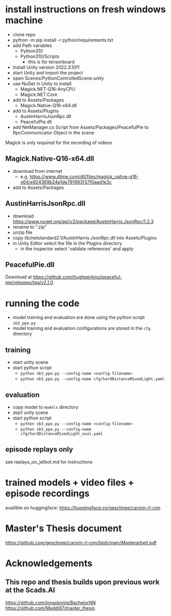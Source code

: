 
# install instructions on fresh windows machine

- clone repo
- python -m pip install -r python/requirements.txt
- add Path variables
    - Python310
    - Python310/Scripts
        - this is for tensorboard
- Install Unity version 2022.3.10f1
- start Unity and import the project
- open Scenes/PythonControlledScene.unity
- use NuGet in Unity to install 
    - Magick.NET-Q16-AnyCPU
    - Magick.NET.Core
- add to Assets/Packages
    - Magick.Native-Q16-x64.dll 
- add to Assets/Plugins
    - AustinHarrisJsonRpc.dll
    - PeacefulPie.dll
- add NetManager.cs Script from Assets/Packages/PeacefulPie to RpcCommunicator Object in the scene


Magick is only required for the recording of videos

## Magick.Native-Q16-x64.dll

- download from internet
  - e.g. https://www.dllme.com/dll/files/magick_native-q16-x64/e924369b24e1de791993f37f0aad1e3c
- add to Assets/Packages

## AustinHarrisJsonRpc.dll

- download https://www.nuget.org/api/v2/package/AustinHarris.JsonRpc/1.2.3
- rename to ".zip"
- unzip file
- copy lib/netstandard2.1/AustinHarris.JsonRpc.dll into Assets/Plugins
- in Unity Editor select the file in the Plugins directory
    - in the inspector select 'validate references' and apply

## PeacefulPie.dll

Download at https://github.com/hughperkins/peaceful-pie/releases/tag/v2.1.0

# running the code

- model training and evaluation are done using the python script `sb3_ppo.py`
- model training and evaluation configurations are stored in the `cfg` directory

## training

- start unity scene
- start python script
    - `python sb3_ppo.py --config-name <config-filename>`
    - `python sb3_ppo.py --config-name cfg/hardDistanceMixedLight.yaml`


## evaluation

- copy model to `models` directory
- start unity scene
- start python script
    - `python sb3_ppo.py --config-name <config-filename>`
    - `python sb3_ppo.py --config-name cfg/hardDistanceMixedLight_eval.yaml`

## episode replays only

see replays_on_jetbot.md for instructions

# trained models + video files + episode recordings

availible on huggingface:
https://huggingface.co/geschnee/carsim-rl-cnn

# Master's Thesis document

https://github.com/geschnee/carsim-rl-cnn/blob/main/Masterarbeit.pdf

# Acknowledgements

## This repo and thesis builds upon previous work at the Scads.AI
https://github.com/jonaskonig/BachelorNN
https://github.com/Maddi97/master_thesis